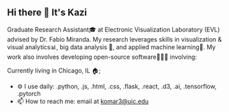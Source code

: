 ## Hi there 👋 It's Kazi

Graduate Research Assistant🎓 at Electronic Visualization Laboratory (EVL) advised by Dr. Fabio Miranda. My research leverages skills in visualization & visual analytics📊, big data analysis 📁, and applied machine learning🧠. My work also involves developing open-source software👨🏻‍💻 involving: 

Currently living in Chicago, IL 🏠;

- ⚙️ I use daily: .python, .js, .html, .css, .flask, .react, .d3, .ai, .tensorflow, .pytorch
- 📫 How to reach me: email at komar3@uic.edu
